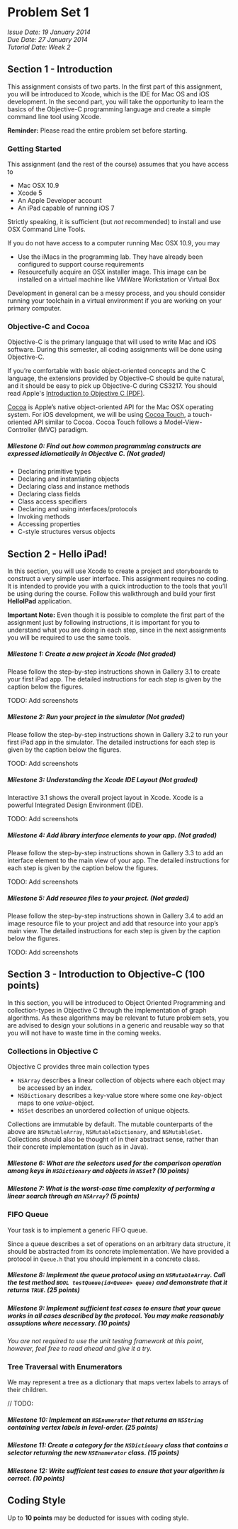 Problem Set 1
==

*Issue Date: 19 January 2014  
Due Date: 27 January 2014  
Tutorial Date: Week 2*

Section 1 - Introduction
--
This assignment consists of two parts. In the first part of this assignment, you will be introduced to Xcode, which is the IDE for Mac OS and iOS development. In the second part, you will take the opportunity to learn the basics of the Objective-C programming language and create a simple command line tool using Xcode.

**Reminder:** Please read the entire problem set before starting.

### Getting Started ###

This assignment (and the rest of the course) assumes that you have access to

* Mac OSX 10.9
* Xcode 5
* An Apple Developer account
* An iPad capable of running iOS 7

Strictly speaking, it is sufficient (but *not* recommended) to install and use OSX Command Line Tools.

If you do not have access to a computer running Mac OSX 10.9, you may

* Use the iMacs in the programming lab. They have already been configured to support course requirements
* Resourcefully acquire an OSX installer image. This image can be installed on a virtual machine like VMWare Workstation or Virtual Box

Development in general can be a messy process, and you should consider running your toolchain in a virtual environment if you are working on your primary computer.

### Objective-C and Cocoa ###

Objective-C is the primary language that will used to write Mac and iOS software. During this semester, all coding assignments will be done using Objective-C.

If you’re comfortable with basic object-oriented concepts and the C language, the extensions provided by Objective-C should be quite natural, and it should be easy to pick up Objective-C during CS3217. You should read Apple's [Introduction to Objective C \(PDF\)](http://developer.apple.com/library/mac/documentation/Cocoa/Conceptual/ObjectiveC/ObjC.pdf).

[Cocoa](https://developer.apple.com/technologies/mac/cocoa.html) is Apple’s native object-oriented API for the Mac OSX operating system. For iOS development, we will be using [Cocoa Touch](https://developer.apple.com/technologies/ios/cocoa-touch.html), a touch-oriented API similar to Cocoa. Cocoa Touch follows a Model-View-Controller (MVC) paradigm.

##### Milestone 0: Find out how common programming constructs are expressed idiomatically in Objective C. (Not graded)

* Declaring primitive types
* Declaring and instantiating objects
* Declaring class and instance methods
* Declaring class fields
* Class access specifiers
* Declaring and using interfaces/protocols
* Invoking methods
* Accessing properties
* C-style structures versus objects


Section 2 - Hello iPad!
--

In this section, you will use Xcode to create a project and storyboards to construct a very simple user interface. This assignment requires no coding. It is intended to provide you with a quick introduction to the tools that you’ll be using during the course. Follow this walkthrough and build your first **HelloIPad** application.

**Important Note:** Even though it is possible to complete the first part of the assignment just by following instructions, it is important for you to understand what you are doing in each step, since in the next assignments you will be required to use the same tools.

##### Milestone 1: Create a new project in Xcode (Not graded)

Please follow the step-by-step instructions shown in Gallery 3.1 to create your first iPad app. The detailed instructions for each step is given by the caption below the figures.

TODO: Add screenshots

##### Milestone 2: Run your project in the simulator (Not graded)

Please follow the step-by-step instructions shown in Gallery 3.2 to
run your first iPad app in the simulator. The detailed instructions for each step is given by the caption below the figures.

TOOD: Add screenshots

##### Milestone 3: Understanding the Xcode IDE Layout (Not graded)

Interactive 3.1 shows the overall project layout in Xcode. Xcode is a powerful Integrated Design Environment (IDE).

TODO: Add screenshots

##### Milestone 4: Add library interface elements to your app. (Not graded)

Please follow the step-by-step instructions shown in Gallery 3.3 to
add an interface element to the main view of your app. The detailed instructions for each step is given by the caption below the figures.

TODO: Add screenshots

##### Milestone 5: Add resource files to your project. (Not graded)

Please follow the step-by-step instructions shown in Gallery 3.4 to add an image resource file to your project and add that resource into your app’s main view. The detailed instructions for each step is given by the caption below the figures.

TODO: Add screenshots


Section 3 - Introduction to Objective-C (100 points)
--

In this section, you will be introduced to Object Oriented Programming and collection-types in Objective C through the implementation of graph algorithms. As these algorithms may be relevant to future problem sets, you are advised to design your solutions in a generic and reusable way so that you will not have to waste time in the coming weeks.


### Collections in Objective C


Objective C provides three main collection types

- `NSArray` describes a linear collection of objects where each object may be accessed by an index.
- `NSDictionary` describes a key-value store where some one *key*-object maps to one *value*-object.
- `NSSet` describes an unordered collection of unique objects.



Collections are immutable by default. The mutable counterparts of the above are `NSMutableArray`, `NSMutableDictionary`, and `NSMutableSet`. Collections should also be thought of in their abstract sense, rather than their concrete implementation (such as in Java).

##### Milestone 6: What are the selectors used for the comparison operation among keys in `NSDictionary` and objects in `NSSet`?  (10 points)

##### Milestone 7: What is the worst-case time complexity of performing a linear search through an `NSArray`? (5 points)

### FIFO Queue


Your task is to implement a generic FIFO queue.

Since a queue describes a set of operations on an arbitrary data structure, it should be abstracted from its concrete implementation. We have provided a protocol in `Queue.h` that you should implement in a concrete class.

##### Milestone 8: Implement the queue protocol using an `NSMutableArray`. Call the test method `BOOL testQueue(id<Queue> queue)` and demonstrate that it returns `TRUE`. (25 points)

##### Milestone 9: Implement sufficient test cases to ensure that your queue works in all cases described by the protocol. You may make reasonably assuptions where necessary. (10 points)

*You are not required to use the unit testing framework at this point, however, feel free to read ahead and give it a try.*

### Tree Traversal with Enumerators


We may represent a tree as a dictionary that maps vertex labels to arrays of their children.

// TODO:

##### Milestone 10: Implement an `NSEnumerator` that returns an `NSString` containing vertex labels in level-order. (25 points)

##### Milestone 11: Create a category for the `NSDictionary` class that contains a selector returning the new `NSEnumerator` class. (15 points)

##### Milestone 12: Write sufficient test cases to ensure that your algorithm is correct. (10 points)

Coding Style
---

Up to **10 points** may be deducted for issues with coding style.